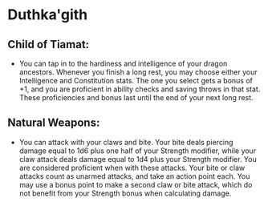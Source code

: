 # Duthka'gith
## Child of Tiamat:
 - You can tap in to the hardiness and intelligence of your dragon ancestors. Whenever you finish a long rest, you may choose either your Intelligence and Constitution stats. The one you select gets a bonus of +1, and you are proficient in ability checks and saving throws in that stat. These proficiencies and bonus last until the end of your next long rest.
## Natural Weapons:
 - You can attack with your claws and bite. Your bite deals piercing damage equal to 1d6 plus one half of your Strength modifier, while your claw attack deals damage equal to 1d4 plus your Strength modifier. You are considered proficient when with these attacks. Your bite or claw attacks count as unarmed attacks, and take an action point each. You may use a bonus point to make a second claw or bite attack, which do not benefit from your Strength bonus when calculating damage.